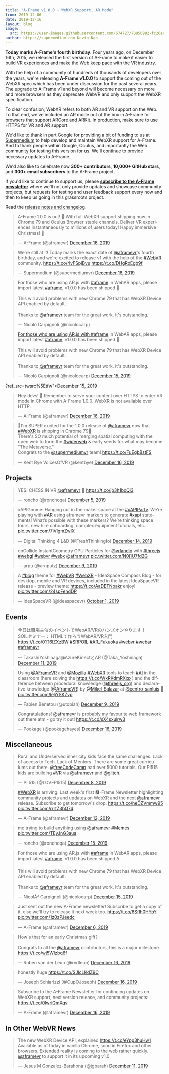 ```yaml
---
title: "A-Frame v1.0.0 - WebXR Support, AR Mode"
from: 2019-12-06
date: 2019-12-16
layout: blog
image:
  src: https://user-images.githubusercontent.com/674727/70950982-fc26ec00-2016-11ea-9091-56fcc024f62a.jpg
author: https://supermedium.com|Kevin Ngo
---
```


<script async src="//platform.twitter.com/widgets.js" charset="utf-8"></script>

**Today marks A-Frame's fourth birthday**. Four years ago, on December 16th, 2015,
we released the first version of A-Frame to make it easier to build VR
experiences and make the Web keep pace with the VR industry.

With the help of a community of hundreds of thousands of developers over the
years, we're releasing **A-Frame v1.0.0** to support the coming out of the WebXR
spec which has been under discussion for the past several years. The upgrade to
A-Frame v1 and beyond will become necessary on more and more browsers as they
deprecate WebVR and only support the WebXR specification.

To clear confusion, WebXR refers to both AR and VR support on the Web. To that
end, we've included an AR mode out of the box in A-Frame for browsers that
support ARCore and ARKit. In production, make sure to use HTTPS for VR and AR
support.

We'd like to thank in part Google for providing a bit of funding to us at
[Supermedium](https://supermedium.com) to help develop and maintain WebXR
support for A-Frame. And to thank people within Google, Oculus, and importantly
the Web community for testing this version for us. We'll continue to provide
necessary updates to A-Frame.

We'd also like to celebrate now **300+ contributors**, **10,000+ GitHub
stars**, and **300+ email subscribers** to the A-Frame project.

If you'd like to continue to support us, please **[subscribe to the A-Frame
newsletter](https://aframe.io/subscribe/)** where we'll not only provide
updates and showcase community projects, but requests for testing and user
feedback support every now and then to keep us going in this grassroots
project.

Read the [release notes and changelog](https://github.com/aframevr/aframe/releases/tag/v1.0.0).

<div class="tweets tweets-feature">

<blockquote class="twitter-tweet"><p lang="en" dir="ltr">A-Frame 1.0.0 is out! 🥳 With full WebXR support shipping now in Chrome 79 and Oculus Browser stable channels. Deliver VR experiences instantaneously to millions of users today! Happy immersive Christmas! 🎄</p>&mdash; A-Frame (@aframevr) <a href="https://twitter.com/aframevr/status/1206625588481417216?ref_src=twsrc%5Etfw">December 16, 2019</a></blockquote>


<blockquote class="twitter-tweet"><p lang="en" dir="ltr">We&#39;re still at it! Today marks the exact date of <a href="https://twitter.com/aframevr?ref_src=twsrc%5Etfw">@aframevr</a>&#39;s fourth birthday, and we&#39;re excited to release v1 with the help of the <a href="https://twitter.com/hashtag/WebVR?src=hash&amp;ref_src=twsrc%5Etfw">#WebVR</a> community. <a href="https://t.co/rlvFSpjBvu">https://t.co/rlvFSpjBvu</a> <a href="https://t.co/DHgRoEgb9f">https://t.co/DHgRoEgb9f</a></p>&mdash; Supermedium (@supermediumvr) <a href="https://twitter.com/supermediumvr/status/1206698957759336448?ref_src=twsrc%5Etfw">December 16, 2019</a></blockquote>


<blockquote class="twitter-tweet"><p lang="en" dir="ltr">For those who are using AR.js with <a href="https://twitter.com/hashtag/aframe?src=hash&amp;ref_src=twsrc%5Etfw">#aframe</a> in WebAR apps, please import latest <a href="https://twitter.com/hashtag/aframe?src=hash&amp;ref_src=twsrc%5Etfw">#aframe</a>, v1.0.0 has been shipped 🚀<br><br>This will avoid problems with new Chrome 79 that has WebXR Device API enabled by default.<br><br>Thanks to <a href="https://twitter.com/aframevr?ref_src=twsrc%5Etfw">@aframevr</a> team for the great work. It&#39;s outstanding.</p>&mdash; Nicolò Carpignoli (@nicolocarp) <a href="<blockquote class="twitter-tweet"><p lang="en" dir="ltr">For those who are using AR.js with <a href="https://twitter.com/hashtag/aframe?src=hash&amp;ref_src=twsrc%5Etfw">#aframe</a> in WebAR apps, please import latest <a href="https://twitter.com/hashtag/aframe?src=hash&amp;ref_src=twsrc%5Etfw">#aframe</a>, v1.0.0 has been shipped 🚀<br><br>This will avoid problems with new Chrome 79 that has WebXR Device API enabled by default.<br><br>Thanks to <a href="https://twitter.com/aframevr?ref_src=twsrc%5Etfw">@aframevr</a> team for the great work. It&#39;s outstanding.</p>&mdash; Nicolò Carpignoli (@nicolocarp) <a href="https://twitter.com/nicolocarp/status/1206268332883808256?ref_src=twsrc%5Etfw">December 15, 2019</a></blockquote>

?ref_src=twsrc%5Etfw">December 15, 2019</a></blockquote>


<blockquote class="twitter-tweet"><p lang="en" dir="ltr">Hey devs! 👋 Remember to serve your content over HTTPS to enter VR mode in Chrome with A-Frame 1.0.0. WebXR is not available over HTTP.</p>&mdash; A-Frame (@aframevr) <a href="https://twitter.com/aframevr/status/1206646669854461952?ref_src=twsrc%5Etfw">December 16, 2019</a></blockquote>


<blockquote class="twitter-tweet"><p lang="en" dir="ltr">🎉I&#39;m SUPER excited for the 1.0.0 release of <a href="https://twitter.com/aframevr?ref_src=twsrc%5Etfw">@aframevr</a> now that <a href="https://twitter.com/hashtag/WebXR?src=hash&amp;ref_src=twsrc%5Etfw">#WebXR</a> is shipping in Chrome 79🎉<br>There&#39;s SO much potential of merging spatial computing with the open web to form the <a href="https://twitter.com/hashtag/widerweb?src=hash&amp;ref_src=twsrc%5Etfw">#widerweb</a> &amp; early seeds for what may become &quot;The Metaverse.&quot;<br>Congrats to the <a href="https://twitter.com/supermediumvr?ref_src=twsrc%5Etfw">@supermediumvr</a> team! <a href="https://t.co/FuEgbBstFS">https://t.co/FuEgbBstFS</a></p>&mdash; Kent Bye VoicesOfVR (@kentbye) <a href="https://twitter.com/kentbye/status/1206652778359083009?ref_src=twsrc%5Etfw">December 16, 2019</a></blockquote>


</div>

<!-- more -->

## Projects

<div class="tweets">

<blockquote class="twitter-tweet"><p lang="en" dir="ltr">YES! CHESS IN VR <a href="https://twitter.com/aframevr?ref_src=twsrc%5Etfw">@aframevr</a>  👏 <a href="https://t.co/jb3h1boQi3">https://t.co/jb3h1boQi3</a></p>&mdash; roncho (@ronchoqa) <a href="https://twitter.com/ronchoqa/status/1202625508976009218?ref_src=twsrc%5Etfw">December 5, 2019</a></blockquote>


<blockquote class="twitter-tweet"><p lang="en" dir="ltr">xAPIGnome: Hanging out in the maker space at the <a href="https://twitter.com/hashtag/xAPIParty?src=hash&amp;ref_src=twsrc%5Etfw">#xAPIParty</a>. We’re playing with <a href="https://twitter.com/hashtag/AR?src=hash&amp;ref_src=twsrc%5Etfw">#AR</a> using aframevr markers to generate <a href="https://twitter.com/hashtag/xapi?src=hash&amp;ref_src=twsrc%5Etfw">#xapi</a> statements! What’s possible with these markers? We’re thinking space tours, new hire onboarding, complex equipment tutorials, etc… <a href="https://t.co/7iVlgmZwIX">pic.twitter.com/7iVlgmZwIX</a></p>&mdash; Digital Thinking 4 L&amp;D (@FreshThinkingfo) <a href="https://twitter.com/FreshThinkingfo/status/1205770247338438656?ref_src=twsrc%5Etfw">December 14, 2019</a></blockquote>


<blockquote class="twitter-tweet"><p lang="en" dir="ltr">onCollide InstantGeometry GPU Particles for <a href="https://twitter.com/vrlandio?ref_src=twsrc%5Etfw">@vrlandio</a>  with <a href="https://twitter.com/hashtag/threejs?src=hash&amp;ref_src=twsrc%5Etfw">#threejs</a> <a href="https://twitter.com/hashtag/webgl?src=hash&amp;ref_src=twsrc%5Etfw">#webgl</a> <a href="https://twitter.com/hashtag/webvr?src=hash&amp;ref_src=twsrc%5Etfw">#webvr</a> <a href="https://twitter.com/hashtag/webx?src=hash&amp;ref_src=twsrc%5Etfw">#webx</a> <a href="https://twitter.com/aframevr?ref_src=twsrc%5Etfw">@aframevr</a> <a href="https://t.co/N0j1U7fd2G">pic.twitter.com/N0j1U7fd2G</a></p>&mdash; arpu (@arnputz) <a href="https://twitter.com/arnputz/status/1204180890747883520?ref_src=twsrc%5Etfw">December 9, 2019</a></blockquote>


<blockquote class="twitter-tweet"><p lang="en" dir="ltr">A <a href="https://twitter.com/hashtag/blog?src=hash&amp;ref_src=twsrc%5Etfw">#blog</a> theme for <a href="https://twitter.com/hashtag/WebVR?src=hash&amp;ref_src=twsrc%5Etfw">#WebVR</a> <a href="https://twitter.com/hashtag/WebXR?src=hash&amp;ref_src=twsrc%5Etfw">#WebXR</a> - IdeaSpace Compass Blog - for desktop, mobile and VR devices, included in the latest IdeaSpaceVR release - preview theme: <a href="https://t.co/AaDETNbakr">https://t.co/AaDETNbakr</a> enjoy! <a href="https://t.co/24spFehdDP">pic.twitter.com/24spFehdDP</a></p>&mdash; IdeaSpaceVR (@ideaspacevr) <a href="https://twitter.com/ideaspacevr/status/1179071359730802688?ref_src=twsrc%5Etfw">October 1, 2019</a></blockquote>


</div>






## Events

<div class="tweets">

<blockquote class="twitter-tweet"><p lang="ja" dir="ltr">今日は職場主催のイベントでWebAR/VRのハンズオンやります！<br>SOILセミナー： HTMLで作ろうWebAR/VR入門 <a href="https://t.co/01T6lZXzBW">https://t.co/01T6lZXzBW</a> <a href="https://twitter.com/hashtag/SRPOIL?src=hash&amp;ref_src=twsrc%5Etfw">#SRPOIL</a> <a href="https://twitter.com/hashtag/AR_Fukuoka?src=hash&amp;ref_src=twsrc%5Etfw">#AR_Fukuoka</a> <a href="https://twitter.com/hashtag/webvr?src=hash&amp;ref_src=twsrc%5Etfw">#webvr</a> <a href="https://twitter.com/hashtag/webar?src=hash&amp;ref_src=twsrc%5Etfw">#webar</a> <a href="https://twitter.com/hashtag/aframevr?src=hash&amp;ref_src=twsrc%5Etfw">#aframevr</a></p>&mdash; TakashiYoshinaga@AzureKinectとAR (@Taka_Yoshinaga) <a href="https://twitter.com/Taka_Yoshinaga/status/1204880585253998592?ref_src=twsrc%5Etfw">December 11, 2019</a></blockquote>


<blockquote class="twitter-tweet"><p lang="en" dir="ltr">Using <a href="https://twitter.com/aframevr?ref_src=twsrc%5Etfw">@AFrameVR</a> and <a href="https://twitter.com/mozilla?ref_src=twsrc%5Etfw">@Mozilla</a> <a href="https://twitter.com/hashtag/WebXR?src=hash&amp;ref_src=twsrc%5Etfw">#WebXR</a> tools to teach <a href="https://twitter.com/hashtag/AI?src=hash&amp;ref_src=twsrc%5Etfw">#AI</a> in the classroom (here solving the <a href="https://t.co/WxRKdmRXxp">https://t.co/WxRKdmRXxp</a> ) and the difference between procedural knowledge (<a href="https://twitter.com/threejs_org?ref_src=twsrc%5Etfw">@threejs_org</a>) and declarative knowledge (<a href="https://twitter.com/aframevr?ref_src=twsrc%5Etfw">@AframeVR</a>) by <a href="https://twitter.com/Mikel_Salazar?ref_src=twsrc%5Etfw">@Mikel_Salazar</a> at <a href="https://twitter.com/centro_sanluis?ref_src=twsrc%5Etfw">@centro_sanluis</a> 🤗 <a href="https://t.co/leljYSKZvp">pic.twitter.com/leljYSKZvp</a></p>&mdash; Fabien Benetou (@utopiah) <a href="https://twitter.com/utopiah/status/1203975602132393984?ref_src=twsrc%5Etfw">December 9, 2019</a></blockquote>


<blockquote class="twitter-tweet"><p lang="en" dir="ltr">Congratulations! <a href="https://twitter.com/aframevr?ref_src=twsrc%5Etfw">@aframevr</a> is probably my favourite web framework out there atm - go try it out! <a href="https://t.co/sX4sxulrw3">https://t.co/sX4sxulrw3</a></p>&mdash; Pookage (@pookagehayes) <a href="https://twitter.com/pookagehayes/status/1206625962760298498?ref_src=twsrc%5Etfw">December 16, 2019</a></blockquote>


</div>



## Miscellaneous

<div class="tweets">

<blockquote class="twitter-tweet"><p lang="en" dir="ltr">Rural and Underserved inner city kids face the same challenges. Lack of access to Tech. Lack of Mentors. There are some great curriculums out there. <a href="https://twitter.com/freeCodeCamp?ref_src=twsrc%5Etfw">@freeCodeCamp</a> had over 5000 tutorials. Our PI515 kids are building <a href="https://twitter.com/hashtag/VR?src=hash&amp;ref_src=twsrc%5Etfw">#VR</a> via <a href="https://twitter.com/aframevr?ref_src=twsrc%5Etfw">@aframevr</a> and <a href="https://twitter.com/glitch?ref_src=twsrc%5Etfw">@glitch</a>.</p>&mdash; PI 515 (@LOVEPI515) <a href="https://twitter.com/LOVEPI515/status/1203769331982753799?ref_src=twsrc%5Etfw">December 8, 2019</a></blockquote>


<blockquote class="twitter-tweet"><p lang="en" dir="ltr"><a href="https://twitter.com/hashtag/WebXR?src=hash&amp;ref_src=twsrc%5Etfw">#WebXR</a> is arriving. Last week&#39;s first 🅰️-Frame Newsletter highlighting community projects and updates on WebXR and the next <a href="https://twitter.com/aframevr?ref_src=twsrc%5Etfw">@aframevr</a> release. Subscribe to get tomorrow&#39;s drop. <a href="https://t.co/heDZVmmw95">https://t.co/heDZVmmw95</a> <a href="https://t.co/rrrtZ3bQ74">pic.twitter.com/rrrtZ3bQ74</a></p>&mdash; A-Frame (@aframevr) <a href="https://twitter.com/aframevr/status/1205253314301984768?ref_src=twsrc%5Etfw">December 12, 2019</a></blockquote>


<blockquote class="twitter-tweet"><p lang="en" dir="ltr">me trying to build anything using <a href="https://twitter.com/aframevr?ref_src=twsrc%5Etfw">@aframevr</a> <a href="https://twitter.com/hashtag/Memes?src=hash&amp;ref_src=twsrc%5Etfw">#Memes</a> <a href="https://t.co/TEyJnG3aua">pic.twitter.com/TEyJnG3aua</a></p>&mdash; roncho (@ronchoqa) <a href="https://twitter.com/ronchoqa/status/1206284740174794754?ref_src=twsrc%5Etfw">December 15, 2019</a></blockquote>

<blockquote class="twitter-tweet"><p lang="en" dir="ltr">For those who are using AR.js with <a href="https://twitter.com/hashtag/aframe?src=hash&amp;ref_src=twsrc%5Etfw">#aframe</a> in WebAR apps, please import latest <a href="https://twitter.com/hashtag/aframe?src=hash&amp;ref_src=twsrc%5Etfw">#aframe</a>, v1.0.0 has been shipped ð<br><br>This will avoid problems with new Chrome 79 that has WebXR Device API enabled by default.<br><br>Thanks to <a href="https://twitter.com/aframevr?ref_src=twsrc%5Etfw">@aframevr</a> team for the great work. It&#39;s outstanding.</p>&mdash; NicolÃ² Carpignoli (@nicolocarp) <a href="https://twitter.com/nicolocarp/status/1206268332883808256?ref_src=twsrc%5Etfw">December 15, 2019</a></blockquote>


<blockquote class="twitter-tweet"><p lang="en" dir="ltr">Just sent out the new A-Frame newsletter! Subscribe to get a copy of it, else we&#39;ll try to release it next week too. <a href="https://t.co/6SfIh0HYpY">https://t.co/6SfIh0HYpY</a> <a href="https://t.co/1z0zPJeedc">pic.twitter.com/1z0zPJeedc</a></p>&mdash; A-Frame (@aframevr) <a href="https://twitter.com/aframevr/status/1203092603194888192?ref_src=twsrc%5Etfw">December 6, 2019</a></blockquote>


<blockquote class="twitter-tweet"><p lang="en" dir="ltr">How&#39;s that for an early Christmas gift?<br><br>Congrats to all the <a href="https://twitter.com/aframevr?ref_src=twsrc%5Etfw">@aframevr</a> contributors, this is a major milestone. <a href="https://t.co/wj5WIzbq6f">https://t.co/wj5WIzbq6f</a></p>&mdash; Ruben van der Leun (@rvdleun) <a href="https://twitter.com/rvdleun/status/1206632782778294273?ref_src=twsrc%5Etfw">December 16, 2019</a></blockquote>


<blockquote class="twitter-tweet"><p lang="en" dir="ltr">honestly huge <a href="https://t.co/SJlcLKdZ9C">https://t.co/SJlcLKdZ9C</a></p>&mdash; Joseph Schiarizzi (@CupOJoseph) <a href="https://twitter.com/CupOJoseph/status/1206709997142495239?ref_src=twsrc%5Etfw">December 16, 2019</a></blockquote>


<blockquote class="twitter-tweet"><p lang="en" dir="ltr">Subscribe to the A-Frame Newsletter for continuing updates on WebXR support, next version release, and community projects: <a href="https://t.co/0lwriQmXqv">https://t.co/0lwriQmXqv</a></p>&mdash; A-Frame (@aframevr) <a href="https://twitter.com/aframevr/status/1206626784382341128?ref_src=twsrc%5Etfw">December 16, 2019</a></blockquote>


</div>



## In Other WebVR News

<div class="tweets">

<blockquote class="twitter-tweet"><p lang="en" dir="ltr">The new WebXR Device API, explained <a href="https://t.co/eYpp3huHw1">https://t.co/eYpp3huHw1</a> Available as of today in vanilla Chrome, soon in Firefox and other browsers. Extended reality is coming to the web rather quickly. <a href="https://twitter.com/aframevr?ref_src=twsrc%5Etfw">@aframevr</a> to support it in its upcoming v1.0</p>&mdash; Jesus M Gonzalez-Barahona (@jgbarah) <a href="https://twitter.com/jgbarah/status/1204672745755303936?ref_src=twsrc%5Etfw">December 11, 2019</a></blockquote>


</div>


